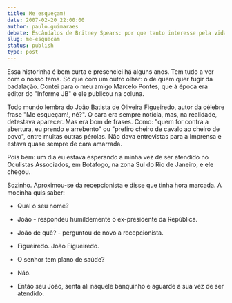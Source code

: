 ```yaml
---
title: Me esqueçam!
date: 2007-02-20 22:00:00
author: paulo.guimaraes
debate: Escândalos de Britney Spears: por que tanto interesse pela vida dos famosos?
slug: me-esquecam
status: publish 
type: post
---
```


Essa historinha é bem curta e presenciei há alguns anos. Tem tudo a ver com o nosso tema. Só que com um outro olhar: o de quem quer fugir da badalação. Contei para o meu amigo Marcelo Pontes, que à época era editor do "Informe JB" e ele publicou na coluna.  

  

Todo mundo lembra do João Batista de Oliveira Figueiredo, autor da célebre frase "Me esqueçam!, né?". O cara era sempre notícia, mas, na realidade, detestava aparecer. Mas era bom de frases. Como: "quem for contra a abertura, eu prendo e arrebento" ou "prefiro cheiro de cavalo ao cheiro de povo", entre muitas outras pérolas. Não dava entrevistas para a Imprensa e estava quase sempre de cara amarrada.  

  

Pois bem: um dia eu estava esperando a minha vez de ser atendido no Oculistas Associados, em Botafogo, na zona Sul do Rio de Janeiro, e ele chegou.   

  

Sozinho. Aproximou-se da recepcionista e disse que tinha hora marcada. A mocinha quis saber:  

  

- Qual o seu nome?  

  

- João - respondeu humildemente o ex-presidente da República.  

  

- João de quê? - perguntou de novo a recepcionista.  

  

- Figueiredo. João Figueiredo.  

  

- O senhor tem plano de saúde?  

  

- Não.  

  

- Então seu João, senta ali naquele banquinho e aguarde a sua vez de ser atendido.
